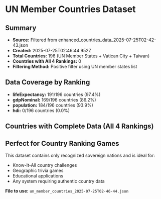 # UN Member Countries Dataset

## Summary
- **Source:** Filtered from enhanced_countries_data_2025-07-25T02-42-43.json
- **Created:** 2025-07-25T02:46:44.952Z
- **Total Countries:** 196 (UN Member States + Vatican City + Taiwan)
- **Countries with All 4 Rankings:** 0
- **Filtering Method:** Positive filter using UN member states list

## Data Coverage by Ranking
- **lifeExpectancy:** 191/196 countries (97.4%)
- **gdpNominal:** 169/196 countries (86.2%)
- **population:** 184/196 countries (93.9%)
- **hdi:** 0/196 countries (0.0%)

## Countries with Complete Data (All 4 Rankings)


## Perfect for Country Ranking Games
This dataset contains only recognized sovereign nations and is ideal for:
- Know-It-All country challenges
- Geographic trivia games  
- Educational applications
- Any system requiring authentic country data

**File to use:** `un_member_countries_2025-07-25T02-46-44.json`
